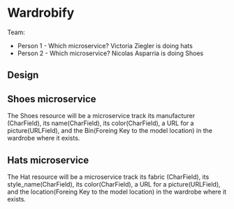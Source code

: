 # Wardrobify

Team:

* Person 1 - Which microservice? Victoria Ziegler is doing hats
* Person 2 - Which microservice? Nicolas Asparria is doing Shoes

## Design

## Shoes microservice

The Shoes resource will be a microservice track its manufacturer (CharField), its name(CharField), its color(CharField), a URL for a picture(URLField), and the Bin(Foreing Key to the model location) in the wardrobe where it exists.


## Hats microservice

The Hat resource will be a microservice track its fabric (CharField), its style_name(CharField), its color(CharField), a URL for a picture(URLField), and the location(Foreing Key to the model location) in the wardrobe where it exists.
